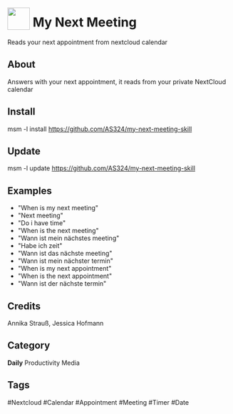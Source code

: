 # <img src="https://raw.githack.com/FortAwesome/Font-Awesome/master/svgs/solid/calendar-day.svg" card_color="#40DBB0" width="50" height="50" style="vertical-align:bottom"/> My Next Meeting
Reads your next appointment from nextcloud calendar

## About
Answers with your next appointment, it reads from your private NextCloud calendar

## Install
msm -l install https://github.com/AS324/my-next-meeting-skill

## Update
msm -l update https://github.com/AS324/my-next-meeting-skill

## Examples
* "When is my next meeting"
* "Next meeting"
* "Do i have time"
* "When is the next meeting"
* "Wann ist mein nächstes meeting"
* "Habe ich zeit"
* "Wann ist das nächste meeting"
* "Wann ist mein nächster termin"
* "When is my next appointment"
* "When is the next appointment"
* "Wann ist der nächste termin"

## Credits
Annika Strauß, Jessica Hofmann

## Category
**Daily**
Productivity
Media

## Tags
#Nextcloud
#Calendar
#Appointment
#Meeting
#Timer
#Date

